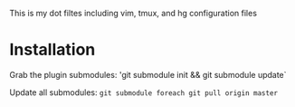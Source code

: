 This is my dot filtes including vim, tmux, and hg configuration files


Installation
============

Grab the plugin submodules:
'git submodule init && git submodule update`

Update all submodules:
`git submodule foreach git pull origin master`
